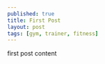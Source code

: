 ```yaml
---
published: true
title: First Post
layout: post
tags: [gym, trainer, fitness]
---
```

first post content